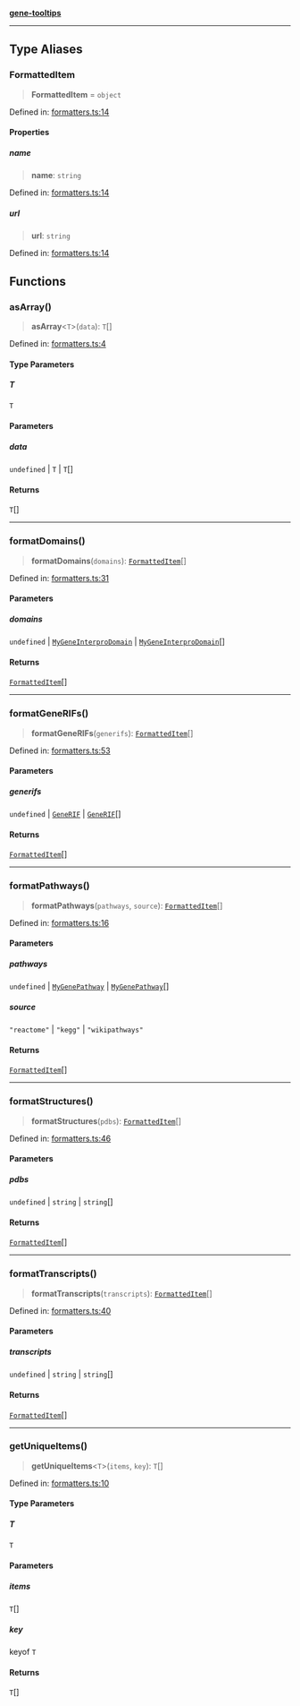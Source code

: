 [**gene-tooltips**](README.md)

***

## Type Aliases

### FormattedItem

> **FormattedItem** = `object`

Defined in: [formatters.ts:14](https://github.com/mattjmeier/gene-tooltips/blob/7d15e7541844d8a92c64035715067ebe47aab9e4/src/formatters.ts#L14)

#### Properties

##### name

> **name**: `string`

Defined in: [formatters.ts:14](https://github.com/mattjmeier/gene-tooltips/blob/7d15e7541844d8a92c64035715067ebe47aab9e4/src/formatters.ts#L14)

##### url

> **url**: `string`

Defined in: [formatters.ts:14](https://github.com/mattjmeier/gene-tooltips/blob/7d15e7541844d8a92c64035715067ebe47aab9e4/src/formatters.ts#L14)

## Functions

### asArray()

> **asArray**\<`T`\>(`data`): `T`[]

Defined in: [formatters.ts:4](https://github.com/mattjmeier/gene-tooltips/blob/7d15e7541844d8a92c64035715067ebe47aab9e4/src/formatters.ts#L4)

#### Type Parameters

##### T

`T`

#### Parameters

##### data

`undefined` | `T` | `T`[]

#### Returns

`T`[]

***

### formatDomains()

> **formatDomains**(`domains`): [`FormattedItem`](#formatteditem)[]

Defined in: [formatters.ts:31](https://github.com/mattjmeier/gene-tooltips/blob/7d15e7541844d8a92c64035715067ebe47aab9e4/src/formatters.ts#L31)

#### Parameters

##### domains

`undefined` | [`MyGeneInterproDomain`](config.md#mygeneinterprodomain) | [`MyGeneInterproDomain`](config.md#mygeneinterprodomain)[]

#### Returns

[`FormattedItem`](#formatteditem)[]

***

### formatGeneRIFs()

> **formatGeneRIFs**(`generifs`): [`FormattedItem`](#formatteditem)[]

Defined in: [formatters.ts:53](https://github.com/mattjmeier/gene-tooltips/blob/7d15e7541844d8a92c64035715067ebe47aab9e4/src/formatters.ts#L53)

#### Parameters

##### generifs

`undefined` | [`GeneRIF`](config.md#generif) | [`GeneRIF`](config.md#generif)[]

#### Returns

[`FormattedItem`](#formatteditem)[]

***

### formatPathways()

> **formatPathways**(`pathways`, `source`): [`FormattedItem`](#formatteditem)[]

Defined in: [formatters.ts:16](https://github.com/mattjmeier/gene-tooltips/blob/7d15e7541844d8a92c64035715067ebe47aab9e4/src/formatters.ts#L16)

#### Parameters

##### pathways

`undefined` | [`MyGenePathway`](config.md#mygenepathway) | [`MyGenePathway`](config.md#mygenepathway)[]

##### source

`"reactome"` | `"kegg"` | `"wikipathways"`

#### Returns

[`FormattedItem`](#formatteditem)[]

***

### formatStructures()

> **formatStructures**(`pdbs`): [`FormattedItem`](#formatteditem)[]

Defined in: [formatters.ts:46](https://github.com/mattjmeier/gene-tooltips/blob/7d15e7541844d8a92c64035715067ebe47aab9e4/src/formatters.ts#L46)

#### Parameters

##### pdbs

`undefined` | `string` | `string`[]

#### Returns

[`FormattedItem`](#formatteditem)[]

***

### formatTranscripts()

> **formatTranscripts**(`transcripts`): [`FormattedItem`](#formatteditem)[]

Defined in: [formatters.ts:40](https://github.com/mattjmeier/gene-tooltips/blob/7d15e7541844d8a92c64035715067ebe47aab9e4/src/formatters.ts#L40)

#### Parameters

##### transcripts

`undefined` | `string` | `string`[]

#### Returns

[`FormattedItem`](#formatteditem)[]

***

### getUniqueItems()

> **getUniqueItems**\<`T`\>(`items`, `key`): `T`[]

Defined in: [formatters.ts:10](https://github.com/mattjmeier/gene-tooltips/blob/7d15e7541844d8a92c64035715067ebe47aab9e4/src/formatters.ts#L10)

#### Type Parameters

##### T

`T`

#### Parameters

##### items

`T`[]

##### key

keyof `T`

#### Returns

`T`[]
